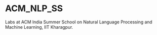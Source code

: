 # ACM_NLP_SS
Labs at ACM India Summer School on Natural Language Processing and Machine Learning, IIT Kharagpur.
